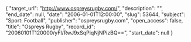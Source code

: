 {
  "target_url": "http://www.ospreysrugby.com/", 
  "description": "", 
  "end_date": null, 
  "date": "2006-01-01T12:00:00", 
  "slug": 53644, 
  "subject": "Sport: Football", 
  "publisher": "ospreysrugby.com", 
  "open_access": false, 
  "title": "Ospreys Rugby", 
  "record_id": "20060101T120000/yFl/RwJ9xSqPiqNjNPizBQ==", 
  "start_date": null
}

